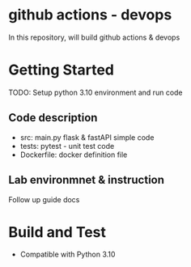 # github actions - devops
In this repository, will build github actions & devops

# Getting Started
TODO: Setup python 3.10 environment and run code

## Code description
- src: main.py flask & fastAPI simple code
- tests: pytest - unit test code
- Dockerfile: docker definition file

## Lab environmnet & instruction
Follow up guide docs

# Build and Test
- Compatible with Python 3.10
